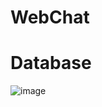 # WebChat
# Database
![image](https://github.com/user-attachments/assets/aed0e7f4-1d48-4d65-b284-6d96100b8fa8)

